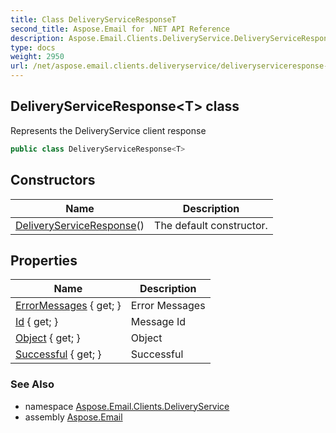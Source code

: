```yaml
---
title: Class DeliveryServiceResponseT
second_title: Aspose.Email for .NET API Reference
description: Aspose.Email.Clients.DeliveryService.DeliveryServiceResponse1T class. Represents the DeliveryService client response
type: docs
weight: 2950
url: /net/aspose.email.clients.deliveryservice/deliveryserviceresponse-1/
---
```

## DeliveryServiceResponse&lt;T&gt; class

Represents the DeliveryService client response

```csharp
public class DeliveryServiceResponse<T>
```

## Constructors

| Name | Description |
| --- | --- |
| [DeliveryServiceResponse](deliveryserviceresponse/)() | The default constructor. |

## Properties

| Name | Description |
| --- | --- |
| [ErrorMessages](../../aspose.email.clients.deliveryservice/deliveryserviceresponse-1/errormessages/) { get; } | Error Messages |
| [Id](../../aspose.email.clients.deliveryservice/deliveryserviceresponse-1/id/) { get; } | Message Id |
| [Object](../../aspose.email.clients.deliveryservice/deliveryserviceresponse-1/object/) { get; } | Object |
| [Successful](../../aspose.email.clients.deliveryservice/deliveryserviceresponse-1/successful/) { get; } | Successful |

### See Also

* namespace [Aspose.Email.Clients.DeliveryService](../../aspose.email.clients.deliveryservice/)
* assembly [Aspose.Email](../../)


